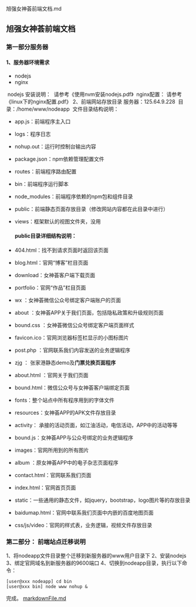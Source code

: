 旭强女神荟前端文档.md

## 旭强女神荟前端文档

### 第一部分服务器

#### 1、服务器环境需求

- nodejs
- nginx

​ nodejs 安装说明：
​ 请参考《使用nvm安装nodejs.pdf》
​ nginx配置：
​ 请参考 《linux下的nginx配置.pdf》
2、前端网站存放目录
​ 服务器：125.64.9.228
​ 目录：/home/www/nodeapp
​ 文件目录结构说明：

- app.js：前端程序主入口
- logs：程序日志
- nohup.out：运行时控制台输出内容
- package.json：npm依赖管理配置文件
- routes：前端程序路由配置
- bin：前端程序运行脚本
- node_modules：前端程序依赖的npm包和组件目录
- public：前端静态页面存放目录（修改网站内容都在此目录中进行）
- views：框架默认的视图文件夹，没用

	 ####  public目录详细结构说明：

- 404.html：找不到请求页面时返回该页面
- blog.html：官网“博客”栏目页面
- download：女神荟客户端下载页面
- portfolio：官网“作品”栏目页面
- wx ：女神荟微信公众号绑定客户端账户的页面
- about ：女神荟APP关于我们页面，包括隐私政策和升级规则页面
- bound.css ：女神荟微信公众号绑定客户端页面样式
- favicon.ico：官网浏览器标签栏显示的小图标图片
- post.php ：官网联系我们内容发送的业务逻辑程序
- zjg ： 张家港静态demo及**门票兑换页面程序**
- about.html ：官网关于我们页面
- bound.html：微信公众号与女神荟客户端绑定页面
- fonts：整个站点中所有程序用到的字体文件
- resources：女神荟APP的APK文件存放目录
- activity： 承接的活动页面，如江油活动，电信活动，APP中的活动等等
- bound.js：女神荟APP与公众号绑定的业务逻辑程序
- images：官网所用到的所有图片
- album ：原女神荟APP中的电子杂志页面程序
- contact.html：官网联系我们页面
- index.html：官网首页页面
- static：一些通用的静态文件，如jquery，bootstrap，logo图片等的存放目录
- baidumap.html：官网中联系我们页面中内嵌的百度地图页面
- css/js/video：官网的样式表，业务逻辑，视频文件存放目录

### 第二部分： 前端站点迁移说明

1、将nodeapp文件目录整个迁移到新服务器的www用户目录下
2、安装nodejs
3、绑定官网域名到新服务器的9600端口
4、切换到nodeapp目录，执行以下命令：

	[user@xxx nodeapp] cd bin
	[user@xxx bin] node www nohup &

完成。
[markdownFile.md](../_resources/6501b26be2341c7f0781ce90b005c8bf.bin)